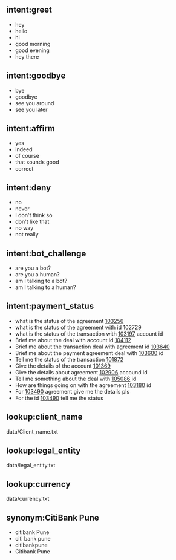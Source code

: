 ## intent:greet
- hey
- hello
- hi
- good morning
- good evening
- hey there

## intent:goodbye
- bye
- goodbye
- see you around
- see you later

## intent:affirm
- yes
- indeed
- of course
- that sounds good
- correct

## intent:deny
- no
- never
- I don't think so
- don't like that
- no way
- not really

## intent:bot_challenge
- are you a bot?
- are you a human?
- am I talking to a bot?
- am I talking to a human?

## intent:payment_status
- what is the status of the agreement [103256](account_id)
- what is the status of the agreement with id [102729](account_id)
- what is the status of the transaction with [103197](account_id) account id
- Brief me about the deal with account id [104112](account_id)
- Brief me about the transaction deal with agreement id [103640](account_id) 
- Brief me about the payment agreement deal with [103600](account_id) id
- Tell me the status of the transaction [101872](account_id)
- Give the details of the account [101369](account_id)
- Give the details about agreement [102906](account_id) accound id
- Tell me something about the deal with [105086](account_id) id
- How are things going on with the agreement [103180](account_id) id
- For [103490](account_id) agreement give me the details pls
- For the id [103490](account_id) tell me the status 



## lookup:client_name
   data/Client_name.txt

## lookup:legal_entity
   data/legal_entity.txt

## lookup:currency
   data/currency.txt

## synonym:CitiBank Pune
- citibank Pune
- citi bank pune
- citibankpune
- Citibank Pune
